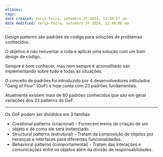 ```yaml
---
aliases: 
tags: 
date created: terça-feira, setembro 3º 2024, 12:30:27 am
date modified: terça-feira, setembro 3º 2024, 12:40:06 am
---
```

Design patterns são padrões de código para soluções de problemas conhecidos.

O objetivo é não reinventar a roda e aplicar uma solução com um bom design de código.

Sempre é bom conhecer, mas nem sempre é aconselhado sair implementando sobre tudo e todas as situações.

O conceito de padrões foi introduzido por 4 desenvolvedores intitulados "Gang of Four" (GoF) e hoje conta com 23 padrões fundamentais.

Atualmente existem mais de 80 padrões conhecidos que são em geral variações dos 23 patterns do GoF.

---

Os GoF podem ser divididos em 3 famílias:

- Creational patterns (criacional) - Fornecem meios de criação de um objeto e de como ele será instanciado.
- Structural patterns (estrutural) - Tratam da composição de objetos por heranças e interfaces para diferentes funcionalidades.
- Behavioral patterns (comportamental) - Tratam das interações e comunicações entre os objetos além da divisão de responsabilidades.